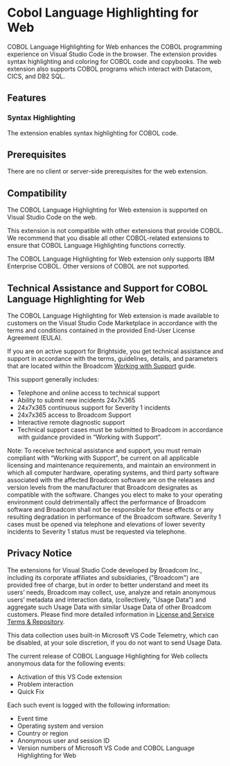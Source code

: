 # Cobol Language Highlighting for Web

COBOL Language Highlighting for Web enhances the COBOL programming experience on Visual Studio Code in the browser. The extension provides syntax highlighting and coloring for COBOL code and copybooks. The web extension also supports COBOL programs which interact with Datacom, CICS, and DB2 SQL.

## Features
### Syntax Highlighting
The extension enables syntax highlighting for COBOL code.

## Prerequisites

There are no client or server-side prerequisites for the web extension.

## Compatibility

The COBOL Language Highlighting for Web extension is supported on Visual Studio Code on the web.

This extension is not compatible with other extensions that provide COBOL. We recommend that you disable all other COBOL-related extensions to ensure that COBOL Language Highlighting functions correctly.

The COBOL Language Highlighting for Web extension only supports IBM Enterprise COBOL. Other versions of COBOL are not supported.

## Technical Assistance and Support for COBOL Language Highlighting for Web

The COBOL Language Highlighting for Web extension is made available to customers on the Visual Studio Code Marketplace in accordance with the terms and conditions contained in the provided End-User License Agreement (EULA).

If you are on active support for Brightside, you get technical assistance and support in accordance with the terms, guidelines, details, and parameters that are located within the Broadcom [Working with Support](https://support.broadcom.com/external/content/release-announcements/CA-Support-Policies/6933) guide.

This support generally includes:

* Telephone and online access to technical support
* Ability to submit new incidents 24x7x365
* 24x7x365 continuous support for Severity 1 incidents
* 24x7x365 access to Broadcom Support
* Interactive remote diagnostic support
* Technical support cases must be submitted to Broadcom in accordance with guidance provided in “Working with Support”.

Note: To receive technical assistance and support, you must remain compliant with “Working with Support”, be current on all applicable licensing and maintenance requirements, and maintain an environment in which all computer hardware, operating systems, and third party software associated with the affected Broadcom software are on the releases and version levels from the manufacturer that Broadcom designates as compatible with the software. Changes you elect to make to your operating environment could detrimentally affect the performance of Broadcom software and Broadcom shall not be responsible for these effects or any resulting degradation in performance of the Broadcom software. Severity 1 cases must be opened via telephone and elevations of lower severity incidents to Severity 1 status must be requested via telephone.

## Privacy Notice
The extensions for Visual Studio Code developed by Broadcom Inc., including its corporate affiliates and subsidiaries, ("Broadcom") are provided free of charge, but in order to better understand and meet its users’ needs, Broadcom may collect, use, analyze and retain anonymous users’ metadata and interaction data, (collectively, “Usage Data”) and aggregate such Usage Data with similar Usage Data of other Broadcom customers. Please find more detailed information in [License and Service Terms & Repository](https://www.broadcom.com/company/legal/licensing).

This data collection uses built-in Microsoft VS Code Telemetry, which can be disabled, at your sole discretion, if you do not want to send Usage Data.

The current release of COBOL Language Highlighting for Web collects anonymous data for the following events:
* Activation of this VS Code extension
* Problem interaction
* Quick Fix

Each such event is logged with the following information:
* Event time
* Operating system and version
* Country or region
* Anonymous user and session ID
* Version numbers of Microsoft VS Code and COBOL Language Highlighting for Web
